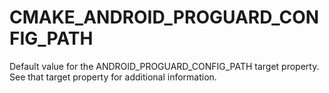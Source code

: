   

# CMAKE_ANDROID_PROGUARD_CONFIG_PATH  
Default value for the ANDROID_PROGUARD_CONFIG_PATH target property.
See that target property for additional information.  

